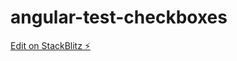 # angular-test-checkboxes

[Edit on StackBlitz ⚡️](https://stackblitz.com/edit/angular-module-g3tahy)